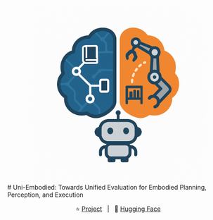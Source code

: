 <div align="center">
<img src="./icon.jpg" width="400"/>
</div>
# Uni-Embodied: Towards Unified Evaluation for Embodied Planning, Perception, and Execution

<p align="center">
        </a>&nbsp&nbsp⭐️ <a href="https://uni-embodied.github.io/">Project</a></a>&nbsp&nbsp | &nbsp&nbsp🤗 <a href="https://huggingface.co/datasets/llxs/Uni-Embodied">Hugging Face</a>&nbsp&nbsp 
</p>
